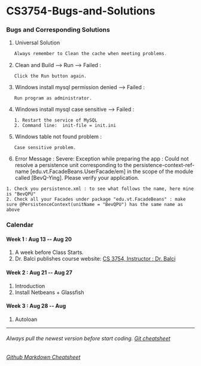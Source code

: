 # CS3754-Bugs-and-Solutions

### Bugs and Corresponding Solutions
1. Universal Solution
```java
   Always remember to Clean the cache when meeting problems.
```

2. Clean and Build --> Run --> Failed : <br/>
```
   Click the Run button again.
```

3. Windows install mysql permission denied --> Failed :
```
   Run program as administrator.
```

4. Windows install mysql case sensitive --> Failed :
```
   1. Restart the service of MySQL
   2. Command line:  init-file = init.ini
```
   
5. Windows table not found problem :
```
   Case sensitive problem.
```

6. Error Message : Severe:   Exception while preparing the app : Could not resolve a persistence unit corresponding to the persistence-context-ref-name [edu.vt.FacadeBeans.UserFacade/em] in the scope of the module called [BevQ-Ying]. Please verify your application.
```
1. Check you persistence.xml : to see what follows the name, here mine is "BevQPU"
2. Check all your Facades under package "edu.vt.FacadeBeans" : make sure @PersistenceContext(unitName = "BevQPU") has the same name as above
```
   
   
### Calendar
#### Week 1 : Aug 13 -- Aug 20
1. A week before Class Starts.
2. Dr. Balci publishes course website: [CS 3754, Instructor : Dr. Balci](https://manta.cs.vt.edu/cs3754/)

#### Week 2 : Aug 21 -- Aug 27
1. Introduction
2. Install Netbeans + Glassfish

#### Week 3 : Aug 28 -- Aug 
1. Autoloan

---
###### Always pull the newest version before start coding. [Git cheatsheet](https://owenying.github.io/html/blog/ToBeAEngineerFromScratch/Diary.html)
###### [Github Markdown Cheatsheet](https://github.com/adam-p/markdown-here/wiki/Markdown-Cheatsheet)

